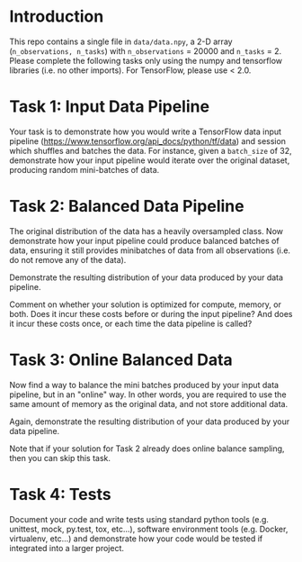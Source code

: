 # Introduction

This repo contains a single file in `data/data.npy`, a 2-D array (`n_observations, n_tasks`) with `n_observations` = 20000 and `n_tasks` = 2.  Please complete the following tasks only using the numpy and tensorflow libraries (i.e. no other imports). For TensorFlow, please use < 2.0.

# Task 1: Input Data Pipeline

Your task is to demonstrate how you would write a TensorFlow data input pipeline (https://www.tensorflow.org/api_docs/python/tf/data) and session which shuffles and batches the data.  For instance, given a `batch_size` of 32, demonstrate how your input pipeline would iterate over the original dataset, producing random mini-batches of data.

# Task 2: Balanced Data Pipeline

The original distribution of the data has a heavily oversampled class.  Now demonstrate how your input pipeline could produce balanced batches of data, ensuring it still provides minibatches of data from all observations (i.e. do not remove any of the data). 

Demonstrate the resulting distribution of your data produced by your data pipeline.

Comment on whether your solution is optimized for compute, memory, or both. Does it incur these costs before or during the input pipeline? And does it incur these costs once, or each time the data pipeline is called?

# Task 3: Online Balanced Data

Now find a way to balance the mini batches produced by your input data pipeline, but in an "online" way.  In other words, you are required to use the same amount of memory as the original data, and not store additional data. 

Again, demonstrate the resulting distribution of your data produced by your data pipeline.

Note that if your solution for Task 2 already does online balance sampling, then you can skip this task.

# Task 4: Tests

Document your code and write tests using standard python tools (e.g. unittest, mock, py.test, tox, etc...), software environment tools (e.g. Docker, virtualenv, etc...) and demonstrate how your code would be tested if integrated into a larger project.
